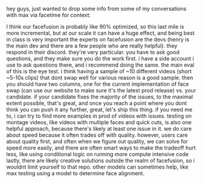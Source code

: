 hey guys, just wanted to drop some info from some of my conversations with max via facetime for context:

I think our facefusion is probably like 90% optimized, so this last mile is more incremental, but at our scale it can have a huge effect, and being best in class is very important
the experts on facefusion are the devs (henry is the main dev and there are a few people who are really helpful). they respond in their discord. they're very particular. you have to ask good questions, and they make sure you do the work first. i have a side account i use to ask questions there, and i recommend doing the same.
the main eval of this is the eye test. i think having a sample of ~10 different videos (short ~5-10s clips) that dont swap well for various reason is a good sample. then you should have two columns, one for the current implementation of face swap (can use our website to make sure it's the latest prod release) vs. your candidate. if your candidate fixes the majority of the issues, to the maximal extent possible, that's great, and once you reach a point where you dont think you can push it any further, great, let's ship this thing. if you need me to, i can try to find more examples in prod of videos with issues. testing on montage videos, like videos with multiple faces and quick cuts, is also one helpful approach, because there's likely at least one issue in it.
we do care about speed because it often trades off with quality. however, users care about quality first, and often when we figure out quality, we can solve for speed more easily, and there are often smart ways to make the tradeoff hurt less, like using conditional logic on running more compute intensive code
lastly, there are likely creative solutions outside the realm of facefusion, so i wouldnt limit yourself to that repo. other models can sometimes help, like max testing using a model to determine face alignment.
